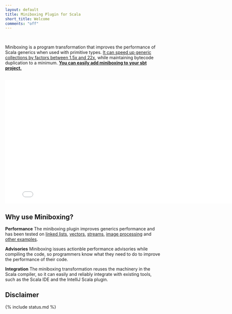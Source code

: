 ```yaml
---
layout: default
title: Miniboxing Plugin for Scala
short_title: Welcome
comments: "off"
---
```


<br/>

Miniboxing is a program transformation that improves the performance of Scala generics when used with primitive types. [It can speed up generic collections by factors between 1.5x and 22x](/benchmarks.html), while maintaining bytecode duplication to a minimum. <a href="using_sbt.html"><b>You can easily add miniboxing to your sbt project.</b></a>

<br/>

<center>
<iframe width="800px" height="400px" src="//www.youtube.com/embed/NshGH7qlgEg" frameborder="0" allowfullscreen></iframe>
<!--<iframe type="text/html" width="800px" height="400px" mozallowfullscreen="true" allowfullscreen="true" webkitallowfullscreen="true" src="//www.parleys.com/share.html#play/53a7d2d0e4b0543940d9e567" frameborder="0">&lt;br /&gt;</iframe>-->
</center>


## Why use Miniboxing?

**Performance** The miniboxing plugin improves generics performance and has been tested on <a href="example_linkedlist.html">linked lists</a>, <a href="example_rrbvector.html">vectors</a>, <a href="example_streams.html">streams</a>, <a href="example_pureimage.html">image processing</a> and <a href="benchmarks.html">other examples</a>.

**Advisories** Miniboxing issues actionble performance advisories while compiling the code, so programmers know what they need to do to improve the performance of their code. 

**Integration** The miniboxing transformation reuses the machinery in the Scala compiler, so it can easily and reliably integrate with existing tools, such as the Scala IDE and the IntelliJ Scala plugin.

## Disclaimer

{% include status.md %}
